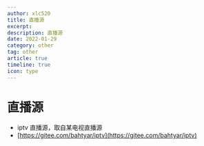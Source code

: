 ```yaml
---
author: xlc520
title: 直播源
excerpt: 
description: 直播源
date: 2022-01-29
category: other
tag: other
article: true
timeline: true
icon: type
---
```


# 直播源

- iptv 直播源，取自某电视直播源
- [https://gitee.com/bahtyar/iptv](https://gitee.com/bahtyar/iptv)
